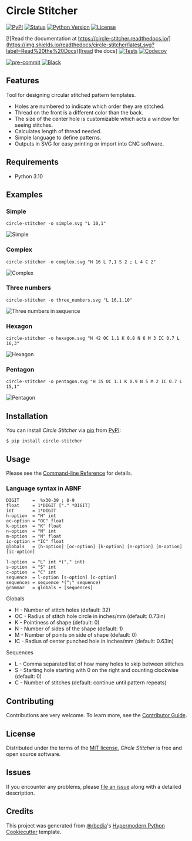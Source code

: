 # Circle Stitcher

[![PyPI](https://img.shields.io/pypi/v/circle-stitcher.svg)][pypi status]
[![Status](https://img.shields.io/pypi/status/circle-stitcher.svg)][pypi status]
[![Python Version](https://img.shields.io/pypi/pyversions/circle-stitcher)][pypi status]
[![License](https://img.shields.io/pypi/l/circle-stitcher)][license]

[![Read the documentation at https://circle-stitcher.readthedocs.io/](https://img.shields.io/readthedocs/circle-stitcher/latest.svg?label=Read%20the%20Docs)][read the docs]
[![Tests](https://github.com/rbedia/circle-stitcher/workflows/Tests/badge.svg)][tests]
[![Codecov](https://codecov.io/gh/rbedia/circle-stitcher/branch/main/graph/badge.svg)][codecov]

[![pre-commit](https://img.shields.io/badge/pre--commit-enabled-brightgreen?logo=pre-commit&logoColor=white)][pre-commit]
[![Black](https://img.shields.io/badge/code%20style-black-000000.svg)][black]

[pypi status]: https://pypi.org/project/circle-stitcher/
[read the docs]: https://circle-stitcher.readthedocs.io/
[tests]: https://github.com/rbedia/circle-stitcher/actions?workflow=Tests
[codecov]: https://app.codecov.io/gh/rbedia/circle-stitcher
[pre-commit]: https://github.com/pre-commit/pre-commit
[black]: https://github.com/psf/black

## Features

Tool for designing circular stitched pattern templates.

- Holes are numbered to indicate which order they are stitched.
- Thread on the front is a different color than the back.
- The size of the center hole is customizable which acts a window for seeing stitches.
- Calculates length of thread needed.
- Simple language to define patterns.
- Outputs in SVG for easy printing or import into CNC software.

## Requirements

- Python 3.10

## Examples

### Simple

`circle-stitcher -o simple.svg "L 10,1"`

![Simple][ex-simple]

### Complex

`circle-stitcher -o complex.svg "H 16 L 7,1 S 2 ; L 4 C 2"`

![Complex][ex-complex]

### Three numbers

`circle-stitcher -o three_numbers.svg "L 16,1,10"`

![Three numbers in sequence][ex-three_numbers]

### Hexagon

`circle-stitcher -o hexagon.svg "H 42 OC 1.1 K 0.8 N 6 M 3 IC 0.7 L 16,3"`

![Hexagon][ex-hexagon]

### Pentagon

`circle-stitcher -o pentagon.svg "H 35 OC 1.1 K 0.9 N 5 M 2 IC 0.7 L 15,1"`

![Pentagon][ex-pentagon]

## Installation

You can install _Circle Stitcher_ via [pip] from [PyPI]:

```console
$ pip install circle-stitcher
```

## Usage

Please see the [Command-line Reference] for details.

### Language syntax in ABNF

    DIGIT     =  %x30-39 ; 0-9
    float     = 1*DIGIT ["." *DIGIT]
    int       = 1*DIGIT
    h-option  = "H" int
    oc-option = "OC" float
    k-option  = "K" float
    n-option  = "N" int
    m-option  = "M" float
    ic-option = "IC" float
    globals   = [h-option] [oc-option] [k-option] [n-option] [m-option] [ic-option]

    l-option  = "L" int *("," int)
    s-option  = "S" int
    c-option  = "C" int
    sequence  = l-option [s-option] [c-option]
    sequences = sequence *(";" sequence)
    grammar   = globals + [sequences]

Globals

- H - Number of stitch holes (default: 32)
- OC - Radius of stitch hole circle in inches/mm (default: 0.73in)
- K - Pointiness of shape (default: 0)
- N - Number of sides of the shape (default: 1)
- M - Number of points on side of shape (default: 0)
- IC - Radius of center punched hole in inches/mm (default: 0.63in)

Sequences

- L - Comma separated list of how many holes to skip between stitches
- S - Starting hole starting with 0 on the right and counting clockwise (default: 0)
- C - Number of stitches (default: continue until pattern repeats)

## Contributing

Contributions are very welcome.
To learn more, see the [Contributor Guide].

## License

Distributed under the terms of the [MIT license][license],
_Circle Stitcher_ is free and open source software.

## Issues

If you encounter any problems,
please [file an issue] along with a detailed description.

## Credits

This project was generated from [@rbedia]'s [Hypermodern Python Cookiecutter] template.

[@rbedia]: https://github.com/rbedia
[pypi]: https://pypi.org/
[hypermodern python cookiecutter]: https://github.com/rbedia/cookiecutter-hypermodern-python
[file an issue]: https://github.com/rbedia/circle-stitcher/issues
[pip]: https://pip.pypa.io/

<!-- github-only -->

[license]: https://github.com/rbedia/circle-stitcher/blob/main/LICENSE
[contributor guide]: https://github.com/rbedia/circle-stitcher/blob/main/CONTRIBUTING.md
[command-line reference]: https://circle-stitcher.readthedocs.io/en/latest/usage.html
[ex-simple]: docs/examples/simple.svg
[ex-complex]: docs/examples/complex.svg
[ex-three_numbers]: docs/examples/three_numbers.svg
[ex-hexagon]: docs/examples/hexagon.svg
[ex-pentagon]: docs/examples/pentagon.svg

